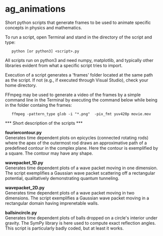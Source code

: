 # ag_animations

Short python scripts that generate frames to be used to animate specific concepts in physics and mathematics.

To run a script, open Terminal and stand in the directory of the script and type:

       python [or python3] <script>.py

All scripts run on python3 and need numpy, matplotlib, and typically other libraries evident from what a specific script tries to import.

Execution of a script generates a 'frames' folder located at the same path as the script. If not (e.g., if executed through Visual Studio), check your home directory.

FFmpeg may be used to generate a video of the frames by a simple command line in the Terminal by executing the command below while being in the folder containg the frames:

       ffmpeg -pattern_type glob -i "*.png"  -pix_fmt yuv420p movie.mov


*** Short description of the scripts ***

**fouriercontour.py**  
Generates time dependent plots on epicycles (connected rotating rods) where the apex of the outermost rod draws an approximative path of a predefined contour in the complex plane. Here the contour is exemplified by a square. The contour may have any shape.

**wavepacket_1D.py**  
Generates time dependent plots of a wave packet moving in one dimension. The script exemplifies a Gaussian wave packet scattering off a rectangular potential, qualitatively demonstrating quantum tunneling.

**wavepacket_2D.py**  
Generates time dependent plots of a wave packet moving in two dimensions. The script exemplifies a Gaussian wave packet moving in a rectangular domain having imprenetable walls.

**ballsincircle.py**  
Generates time dependent plots of balls dropped on a circle's interior under gravity. The SymPy library is here used to compute exact reflection angles. This script is particularly badly coded, but at least it works.
